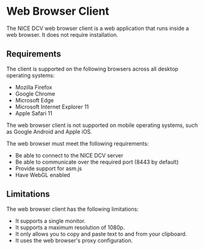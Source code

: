 # Web Browser Client<a name="client-web"></a>

The NICE DCV web browser client is a web application that runs inside a web browser\. It does not require installation\. 

## Requirements<a name="client-web-requirements"></a>

The client is supported on the following browsers across all desktop operating systems:
+ Mozilla Firefox
+ Google Chrome
+ Microsoft Edge
+ Microsoft Internet Explorer 11
+ Apple Safari 11

The web browser client is not supported on mobile operating systems, such as Google Android and Apple iOS\.

The web browser must meet the following requirements: 
+ Be able to connect to the NICE DCV server
+ Be able to communicate over the required port \(8443 by default\)
+ Provide support for asm\.js
+ Have WebGL enabled

## Limitations<a name="client-web-limitations"></a>

The web browser client has the following limitations:
+ It supports a single monitor\.
+ It supports a maximum resolution of 1080p\.
+ It only allows you to copy and paste text to and from your clipboard\.
+ It uses the web browser's proxy configuration\.